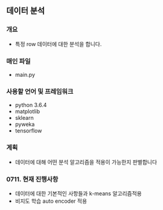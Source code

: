 ## 데이터 분석 ##

### 개요 ###
- 특정 row 데이터에 대한 분석을 합니다.

### 매인 파일 ###
- main.py

### 사용할 언어 및 프레임워크 ###
- python 3.6.4
- matplotlib
- sklearn
- pyweka
- tensorflow

### 계획 ###
- 데이터에 대해 어떤 분석 알고리즘을 적용이 가능한지 판별합니다

### 0711. 현재 진행사항 ###
- 데이터에 대한 기본적인 사항들과 k-means 알고리즘적용
- 비지도 학습 auto encoder 적용
